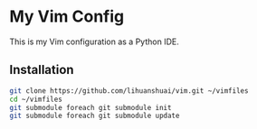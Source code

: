 My Vim Config
=============

This is my Vim configuration as a Python IDE.

Installation
------------

```bash
git clone https://github.com/lihuanshuai/vim.git ~/vimfiles
cd ~/vimfiles
git submodule foreach git submodule init
git submodule foreach git submodule update
```
